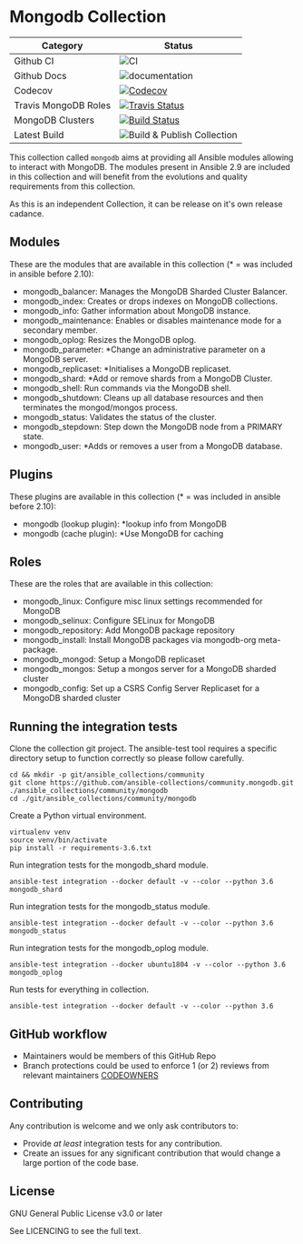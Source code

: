 # Mongodb Collection
|Category|Status|
|---|---|
|Github CI|![CI](https://github.com/ansible-collections/community.mongodb/workflows/CI/badge.svg)|
|Github Docs|![documentation](https://github.com/ansible-collections/community.mongodb/workflows/documentation/badge.svg)|
|Codecov|[![Codecov](https://img.shields.io/codecov/c/github/ansible-collections/community.mongodb)](https://codecov.io/gh/ansible-collections/community.mongodb)|
|Travis MongoDB Roles|[![Travis Status](https://travis-ci.com/ansible-collections/community.mongodb.svg)](https://travis-ci.com/ansible-collections/community.mongodb)|
|MongoDB Clusters|[![Build Status](https://travis-ci.com/rhysmeister/AutomatingMongoDBWithAnsible.svg?token=EZq8qB3ASZpTwAxAkbiU&branch=master)](https://travis-ci.com/rhysmeister/AutomatingMongoDBWithAnsible)|
|Latest Build|![Build & Publish Collection](https://github.com/ansible-collections/community.mongodb/workflows/Build%20&%20Publish%20Collection/badge.svg)|

This collection called `mongodb` aims at providing all Ansible modules allowing to interact with MongoDB.
The modules present in Ansible 2.9 are included in this collection and will benefit from the evolutions and quality requirements from this collection.

As this is an independent Collection, it can be release on it's own release cadance.

## Modules

These are the modules that are available in this collection (\* = was included in ansible before 2.10):

- mongodb_balancer: Manages the MongoDB Sharded Cluster Balancer.
- mongodb_index: Creates or drops indexes on MongoDB collections.
- mongodb_info: Gather information about MongoDB instance.
- mongodb_maintenance: Enables or disables maintenance mode for a secondary member.
- mongodb_oplog: Resizes the MongoDB oplog.
- mongodb_parameter: \*Change an administrative parameter on a MongoDB server.
- mongodb_replicaset: \*Initialises a MongoDB replicaset.
- mongodb_shard: \*Add or remove shards from a MongoDB Cluster.
- mongodb_shell: Run commands via the MongoDB shell.
- mongodb_shutdown: Cleans up all database resources and then terminates the mongod/mongos process.
- mongodb_status: Validates the status of the cluster.
- mongodb_stepdown: Step down the MongoDB node from a PRIMARY state.
- mongodb_user: \*Adds or removes a user from a MongoDB database.

## Plugins

These plugins are available in this collection (\* = was included in ansible before 2.10):

- mongodb (lookup plugin): \*lookup info from MongoDB
- mongodb (cache plugin): \*Use MongoDB for caching

## Roles

These are the roles that are available in this collection:

- mongodb_linux: Configure misc linux settings recommended for MongoDB
- mongodb_selinux: Configure SELinux for MongoDB
- mongodb_repository: Add MongoDB package repository
- mongodb_install: Install MongoDB packages via mongodb-org meta-package.
- mongodb_mongod: Setup a MongoDB replicaset
- mongodb_mongos: Setup a mongos server for a MongoDB sharded cluster
- mongodb_config: Set up a CSRS Config Server Replicaset for a MongoDB sharded cluster

## Running the integration tests

Clone the collection git project. The ansible-test tool requires a specific directory setup to function correctly so please follow carefully.

```
cd && mkdir -p git/ansible_collections/community
git clone https://github.com/ansible-collections/community.mongodb.git ./ansible_collections/community/mongodb
cd ./git/ansible_collections/community/mongodb
```

Create a Python virtual environment.

```
virtualenv venv
source venv/bin/activate
pip install -r requirements-3.6.txt
```

Run integration tests for the mongodb_shard module.

```
ansible-test integration --docker default -v --color --python 3.6 mongodb_shard
```

Run integration tests for the mongodb_status module.

```
ansible-test integration --docker default -v --color --python 3.6 mongodb_status
```

Run integration tests for the mongodb_oplog module.

```
ansible-test integration --docker ubuntu1804 -v --color --python 3.6 mongodb_oplog
```

Run tests for everything in collection.

```
ansible-test integration --docker default -v --color --python 3.6
```

## GitHub workflow

* Maintainers would be members of this GitHub Repo
* Branch protections could be used to enforce 1 (or 2) reviews from relevant maintainers [CODEOWNERS](.github/CODEOWNERS)

## Contributing

Any contribution is welcome and we only ask contributors to:
* Provide *at least* integration tests for any contribution.
* Create an issues for any significant contribution that would change a large portion of the code base.

## License

GNU General Public License v3.0 or later

See LICENCING to see the full text.
